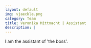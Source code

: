 ```yaml
---
layout: default
img: vjaeckle.png
category: Team
title: Veronika Mittnacht | Assistant
description: |
---
```

  I am the assistant of 'the boss'.